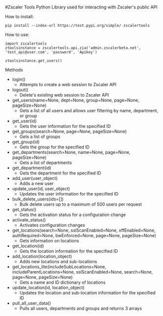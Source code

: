 #Zscaler Tools
Python Library used for interacting with Zscaler's public API

How to install:
```
pip install --index-url https://test.pypi.org/simple/ zscalertools
```

How to use:
```
import zscalertools
ztoolsinstance = zscalertools.api.zia('admin.zscalerbeta.net', 'test_api@user.com', 'password', 'Apikey')

ztoolsinstance.get_users()
```

Methods

  - login()
    - Attempts to create a web session to Zscaler API
  - logout()
    - Delete's existing web session to Zscaler API
  - get_users(name=None, dept=None, group=None, page=None, pageSize=None)
    - Gets a list of all users and allows user filtering by name, department, or group
  - get_user(id)
    - Gets the user information for the specified ID
  - get_groups(search=None, page=None, pageSize=None)
    - Gets a list of groups
  - get_group(id)
    - Gets the group for the specified ID
  - get_departments(search=None, name=None, page=None, pageSize=None)
    - Gets a list of departments
  - get_department(id)
    - Gets the department for the specified ID
  - add_user(user_object)
    - Adds a new user
  - update_user(id, user_object)
    - Updates the user information for the specified ID
  - bulk_delete_users(ids=[])
    - Bulk delete users up to a maximum of 500 users per request
  - get_status()
    - Gets the activation status for a configuration change
  - activate_status()
    - Activates configuration changes
  - get_locations(search=None, sslScanEnabled=None, xffEnabled=None, authRequired=None, bwEnforced=None, page=None, pageSize=None)
    - Gets information on locations
  - get_location(id)
    - Gets the location information for the specified ID
  - add_location(location_object)
    - Adds new locations and sub-locations
  - get_locations_lite(includeSubLocations=None, includeParentLocations=None, sslScanEnabled=None, search=None, page=None, pageSize=None)
    - Gets a name and ID dictionary of locations
  - update_location(id, location_object)
    - Updates the location and sub-location information for the specified ID
  - pull_all_user_data()
    - Pulls all users, departments and groups and returns 3 arrays